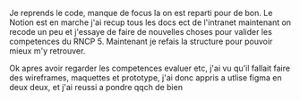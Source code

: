 Je reprends le code, manque de focus la on est reparti pour de bon. Le Notion est en marche j'ai recup tous les docs ect de l'intranet maintenant on recode un peu et j'essaye de faire de nouvelles choses pour valider les competences du RNCP 5. Maintenant je refais la structure pour pouvoir mieux m'y retrouver.

Ok apres avoir regarder les competences evaluer etc, j'ai vu qu'il fallait faire des wireframes, maquettes et prototype, j'ai donc appris a utlise figma en deux deux, et j'ai reussi a pondre qqch de bien